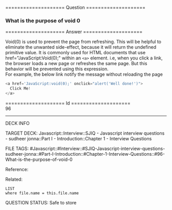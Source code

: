==================== Question ====================  

### What is the purpose of void 0  

==================== Answer ====================  

Void(0) is used to prevent the page from refreshing. This will be helpful to
eliminate the unwanted side-effect, because it will return the undefined
primitive value. It is commonly used for HTML documents that use
href="JavaScript:Void(0);" within an `<a>` element. i.e, when you click a link,
the browser loads a new page or refreshes the same page. But this behavior will
be prevented using this expression.  
For example, the below link notify the message without reloading the page

```javascript
<a href='JavaScript:void(0);' onclick="alert('Well done!')">
  Click Me!
</a>
```

==================== Id ====================  
96

---

DECK INFO

TARGET DECK: Javascript::Interview::SJIQ - Javascript interview questions - sudheer jonna::Part I - Introduction::Chapter 1 - Interview Questions

FILE TAGS: #Javascript::#Interview::#SJIQ-Javascript-interview-questions-sudheer-jonna::#Part-I-Introduction::#Chapter-1-Interview-Questions::#96-What-is-the-purpose-of-void-0

Reference:

Related:

```dataview
LIST
where file.name = this.file.name
```

QUESTION STATUS: Safe to store
